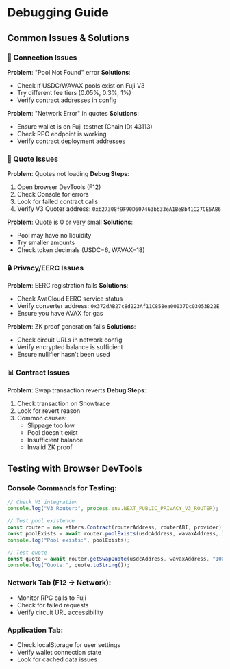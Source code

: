 # Debugging Guide

## Common Issues & Solutions

### 🔗 Connection Issues
**Problem**: "Pool Not Found" error
**Solutions**:
- Check if USDC/WAVAX pools exist on Fuji V3
- Try different fee tiers (0.05%, 0.3%, 1%)
- Verify contract addresses in config

**Problem**: "Network Error" in quotes
**Solutions**:
- Ensure wallet is on Fuji testnet (Chain ID: 43113)
- Check RPC endpoint is working
- Verify contract deployment addresses

### 💱 Quote Issues
**Problem**: Quotes not loading
**Debug Steps**:
1. Open browser DevTools (F12)
2. Check Console for errors
3. Look for failed contract calls
4. Verify V3 Quoter address: `0xb27308f9F90D607463bb33eA1BeBb41C27CE5AB6`

**Problem**: Quote is 0 or very small
**Solutions**:
- Pool may have no liquidity
- Try smaller amounts
- Check token decimals (USDC=6, WAVAX=18)

### 🔒 Privacy/EERC Issues
**Problem**: EERC registration fails
**Solutions**:
- Check AvaCloud EERC service status
- Verify converter address: `0x372dAB27c8d223Af11C858ea00037Dc03053B22E`
- Ensure you have AVAX for gas

**Problem**: ZK proof generation fails
**Solutions**:
- Check circuit URLs in network config
- Verify encrypted balance is sufficient
- Ensure nullifier hasn't been used

### 📊 Contract Issues
**Problem**: Swap transaction reverts
**Debug Steps**:
1. Check transaction on Snowtrace
2. Look for revert reason
3. Common causes:
   - Slippage too low
   - Pool doesn't exist
   - Insufficient balance
   - Invalid ZK proof

## Testing with Browser DevTools

### Console Commands for Testing:
```javascript
// Check V3 integration
console.log("V3 Router:", process.env.NEXT_PUBLIC_PRIVACY_V3_ROUTER);

// Test pool existence
const router = new ethers.Contract(routerAddress, routerABI, provider);
const poolExists = await router.poolExists(usdcAddress, wavaxAddress, 3000);
console.log("Pool exists:", poolExists);

// Test quote
const quote = await router.getSwapQuote(usdcAddress, wavaxAddress, "1000000", 3000);
console.log("Quote:", quote.toString());
```

### Network Tab (F12 → Network):
- Monitor RPC calls to Fuji
- Check for failed requests
- Verify circuit URL accessibility

### Application Tab:
- Check localStorage for user settings
- Verify wallet connection state
- Look for cached data issues